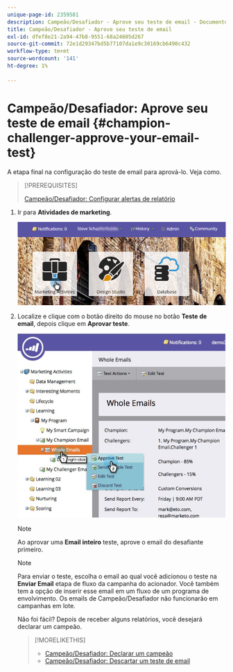 ```yaml
---
unique-page-id: 2359581
description: Campeão/Desafiador - Aprove seu teste de email - Documentos da Marketo - Documentação do produto
title: Campeão/Desafiador - Aprove seu teste de email
exl-id: dfef8e21-2a94-47b8-9551-68a24605d267
source-git-commit: 72e1d29347bd5b77107da1e9c30169cb6490c432
workflow-type: tm+mt
source-wordcount: '141'
ht-degree: 1%

---
```


# Campeão/Desafiador: Aprove seu teste de email {#champion-challenger-approve-your-email-test}

A etapa final na configuração do teste de email para aprová-lo. Veja como.

>[!PREREQUISITES]
>
>[Campeão/Desafiador: Configurar alertas de relatório](/help/marketo/product-docs/email-marketing/general/functions-in-the-editor/email-tests-champion-challenger/champion-challenger-configure-report-alerts.md)

1. Ir para **Atividades de marketing**.

   ![](assets/login-marketing-activities-1.png)

1. Localize e clique com o botão direito do mouse no botão **Teste de email**, depois clique em **Aprovar teste**.

   ![](assets/champion3.jpg)

   >[!NOTE]
   >
   >Ao aprovar uma **Email inteiro** teste, aprove o email do desafiante primeiro.

   >[!NOTE]
   >
   >Para enviar o teste, escolha o email ao qual você adicionou o teste na **Enviar Email** etapa de fluxo da campanha do acionador. Você também tem a opção de inserir esse email em um fluxo de um programa de envolvimento. Os emails de Campeão/Desafiador não funcionarão em campanhas em lote.

   Não foi fácil? Depois de receber alguns relatórios, você desejará declarar um campeão.

   >[!MORELIKETHIS]
   >
   >* [Campeão/Desafiador: Declarar um campeão](/help/marketo/product-docs/email-marketing/general/functions-in-the-editor/email-tests-champion-challenger/champion-challenger-declare-a-champion.md)
   >* [Campeão/Desafiador: Descartar um teste de email](/help/marketo/product-docs/email-marketing/general/functions-in-the-editor/email-tests-champion-challenger/champion-challenger-discard-an-email-test.md)

